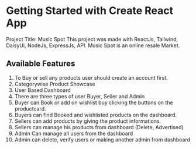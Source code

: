 # Getting Started with Create React App

Project Title: Music Spot
This project was made with ReactJs, Tailwind, DaisyUi, NodeJs, ExpressJs, API.
Music Spot is an online resale Market.

## Available Features

1. To Buy or sell any products user should create an account first.
2. Categorywise Product Showcase
3. User Based Dashboard
4. There are three types of user Buyer, Seller and Admin
5. Buyer can Book or add on wishlist buy clicking the buttons on the productcard.
6. Buyers can find Booked and wishlisted products on the dashboard.
7. Sellers can add products by giving the product informations.
8. Sellers can manage his products from dashboard (Delete, Advertised)
9. Admin Can manage all users from the dashboard
10. Admin can delete, verify users or making another admin from dashboard
